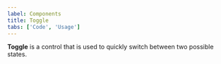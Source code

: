 ```yaml
---
label: Components
title: Toggle
tabs: ['Code', 'Usage']
---
```


**Toggle** is a control that is used to quickly switch between two possible states.

<component 
    name="Toggle"
    component="toggle" 
    variation="toggle"
    experimental="true"
    >
</component>
<component 
    name="Small Toggle"
    component="toggle" 
    variation="toggle--small"
    experimental="true"
    >
</component>
<component-docs component="toggle" experimental="true"></component-docs>
